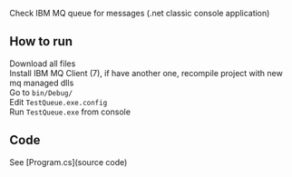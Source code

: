 Check IBM MQ queue for messages (.net classic console application)

## How to run

Download all files  
Install IBM MQ Client (7), if have another one, recompile project with new mq managed dlls  
Go to `bin/Debug/`  
Edit `TestQueue.exe.config`  
Run `TestQueue.exe` from console

## Code

See [Program.cs](source code)
